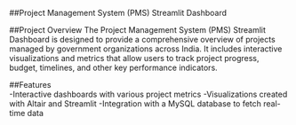 ##Project Management System (PMS) Streamlit Dashboard

##Project Overview
The Project Management System (PMS) Streamlit Dashboard is designed to provide a comprehensive overview of projects managed by government organizations across India. It includes interactive visualizations and metrics that allow users to track project progress, budget, timelines, and other key performance indicators.

##Features   
-Interactive dashboards with various project metrics
-Visualizations created with Altair and Streamlit
-Integration with a MySQL database to fetch real-time data

